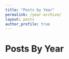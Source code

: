 ```yaml
---
title: "Posts by Year"
permalink: /year-archive/
layout: posts
author_profile: true
---
```


# Posts By Year